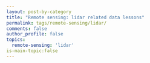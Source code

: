 ```yaml
---
layout: post-by-category
title: "Remote sensing: lidar related data lessons"
permalink: tags/remote-sensing/lidar/
comments: false
author_profile: false
topics:
  remote-sensing: 'lidar'
is-main-topic:false
---
```

